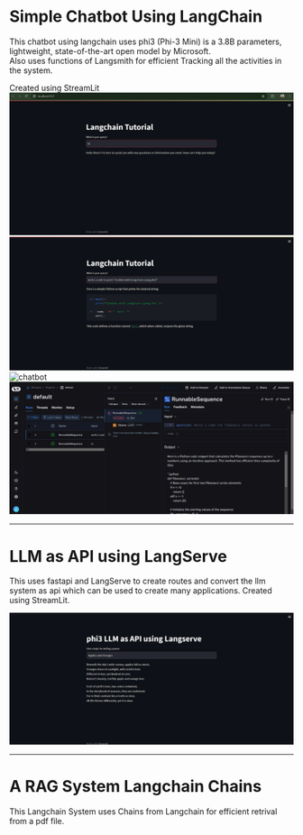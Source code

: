 # Simple Chatbot Using LangChain
This chatbot using langchain uses phi3 (Phi-3 Mini) is a 3.8B parameters, lightweight, state-of-the-art open model by Microsoft. <br>
Also uses functions of Langsmith for efficient Tracking all the activities in the system.

Created using StreamLit
![chatbot](https://github.com/kanishkaran/langchain-practice/blob/8b0365a9827aa44639ac985785df2ed274b4c708/Simple%20Chatbot/k-t1-s1.png)
![chatbot](https://github.com/kanishkaran/langchain-practice/blob/8b0365a9827aa44639ac985785df2ed274b4c708/Simple%20Chatbot/k-t1-s2.png)
![chatbot](https://github.com/kanishkaran/langchain-practice/blob/8b0365a9827aa44639ac985785df2ed274b4c708/Simple%20Chatbot/k-t1-s3png)
![chatbot](https://github.com/kanishkaran/langchain-practice/blob/8b0365a9827aa44639ac985785df2ed274b4c708/Simple%20Chatbot/k-t1-s4.png)

***

# LLM as API using LangServe
This uses fastapi and LangServe to create routes and convert the llm system as api which can be used to create many applications.
Created using StreamLit.

![LLM as API using LangServe/k-t2-s1.png](https://github.com/kanishkaran/langchain-practice/blob/e1797a8fe18ef6aca33f3778be13e273a64282d5/LLM%20as%20API%20using%20LangServe/k-t2-s1.png)

***

# A RAG System Langchain Chains

This Langchain System uses Chains from Langchain for efficient retrival from a pdf file.
